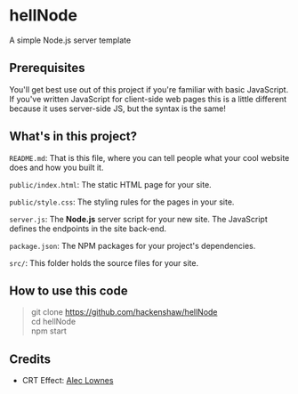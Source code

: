 # hellNode
A simple Node.js server template

## Prerequisites

You'll get best use out of this project if you're familiar with basic JavaScript. If you've written JavaScript for client-side web pages this is a little different because it uses server-side JS, but the syntax is the same!

## What's in this project?

`README.md`: That is this file, where you can tell people what your cool website does and how you built it.

`public/index.html`: The static HTML page for your site.

`public/style.css`: The styling rules for the pages in your site.

`server.js`: The **Node.js** server script for your new site. The JavaScript defines the endpoints in the site back-end. 

`package.json`: The NPM packages for your project's dependencies.

`src/`: This folder holds the source files for your site.

## How to use this code

> git clone https://github.com/hackenshaw/hellNode <br />
> cd hellNode <br />
> npm start <br />

## Credits
* CRT Effect: [Alec Lownes](http://aleclownes.com/2017/02/01/crt-display.html)